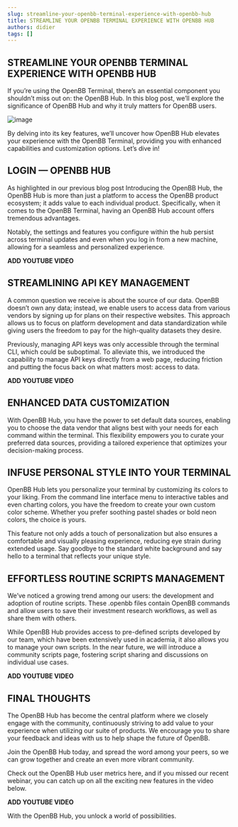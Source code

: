 ```yaml
---
slug: streamline-your-openbb-terminal-experience-with-openbb-hub
title: STREAMLINE YOUR OPENBB TERMINAL EXPERIENCE WITH OPENBB HUB
authors: didier
tags: []
---
```


## STREAMLINE YOUR OPENBB TERMINAL EXPERIENCE WITH OPENBB HUB

If you’re using the OpenBB Terminal, there’s an essential component you shouldn’t miss out on: the OpenBB Hub. In this blog post, we’ll explore the significance of OpenBB Hub and why it truly matters for OpenBB users.

![image](https://github.com/Meg1211/my-website/assets/88618738/abca5151-99f4-4c07-860f-6de8be85125c)

By delving into its key features, we’ll uncover how OpenBB Hub elevates your experience with the OpenBB Terminal, providing you with enhanced capabilities and customization options. Let’s dive in!

## LOGIN — OPENBB HUB

As highlighted in our previous blog post Introducing the OpenBB Hub, the OpenBB Hub is more than just a platform to access the OpenBB product ecosystem; it adds value to each individual product. Specifically, when it comes to the OpenBB Terminal, having an OpenBB Hub account offers tremendous advantages.

Notably, the settings and features you configure within the hub persist across terminal updates and even when you log in from a new machine, allowing for a seamless and personalized experience.

**ADD YOUTUBE VIDEO**

## STREAMLINING API KEY MANAGEMENT

A common question we receive is about the source of our data. OpenBB doesn’t own any data; instead, we enable users to access data from various vendors by signing up for plans on their respective websites. This approach allows us to focus on platform development and data standardization while giving users the freedom to pay for the high-quality datasets they desire.

Previously, managing API keys was only accessible through the terminal CLI, which could be suboptimal. To alleviate this, we introduced the capability to manage API keys directly from a web page, reducing friction and putting the focus back on what matters most: access to data.

**ADD YOUTUBE VIDEO**

## ENHANCED DATA CUSTOMIZATION

With OpenBB Hub, you have the power to set default data sources, enabling you to choose the data vendor that aligns best with your needs for each command within the terminal. This flexibility empowers you to curate your preferred data sources, providing a tailored experience that optimizes your decision-making process.

## INFUSE PERSONAL STYLE INTO YOUR TERMINAL

OpenBB Hub lets you personalize your terminal by customizing its colors to your liking. From the command line interface menu to interactive tables and even charting colors, you have the freedom to create your own custom color scheme. Whether you prefer soothing pastel shades or bold neon colors, the choice is yours.

This feature not only adds a touch of personalization but also ensures a comfortable and visually pleasing experience, reducing eye strain during extended usage. Say goodbye to the standard white background and say hello to a terminal that reflects your unique style.

## EFFORTLESS ROUTINE SCRIPTS MANAGEMENT

We’ve noticed a growing trend among our users: the development and adoption of routine scripts. These .openbb files contain OpenBB commands and allow users to save their investment research workflows, as well as share them with others.

While OpenBB Hub provides access to pre-defined scripts developed by our team, which have been extensively used in academia, it also allows you to manage your own scripts. In the near future, we will introduce a community scripts page, fostering script sharing and discussions on individual use cases.

**ADD YOUTUBE VIDEO**

## FINAL THOUGHTS

The OpenBB Hub has become the central platform where we closely engage with the community, continuously striving to add value to your experience when utilizing our suite of products. We encourage you to share your feedback and ideas with us to help shape the future of OpenBB.

Join the OpenBB Hub today, and spread the word among your peers, so we can grow together and create an even more vibrant community.

Check out the OpenBB Hub user metrics here, and if you missed our recent webinar, you can catch up on all the exciting new features in the video below.

**ADD YOUTUBE VIDEO**

With the OpenBB Hub, you unlock a world of possibilities.
